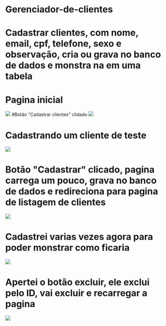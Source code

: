 # Gerenciador-de-clientes
<h1> Cadastrar clientes, com nome, email, cpf, telefone, sexo e observação, cria ou grava no banco de dados e monstra na em uma tabela </h1>


# Pagina inicial #
<img src="https://github.com/Colgate13/Gerenciador-de-clientes/blob/master/img-README/home.png"></img>
#Botão "Cadastrar clientes" clidado
<img src="https://github.com/Colgate13/Gerenciador-de-clientes/blob/master/img-README/cadastro-em-branco.png"></img>

<h1> Cadastrando um cliente de teste </h1>

<img src="https://github.com/Colgate13/Gerenciador-de-clientes/blob/master/img-README/cadastro-preenchido.png"></img>

# Botão "Cadastrar" clicado, pagina carrega um pouco, grava no banco de dados e redireciona para pagina de listagem de clientes 
<img src="https://github.com/Colgate13/Gerenciador-de-clientes/blob/master/img-README/lista1.png"></img>

<h1> Cadastrei varias vezes agora para poder monstrar como ficaria </h1>
<img src="https://github.com/Colgate13/Gerenciador-de-clientes/blob/master/img-README/lista2.png"></img>

<h1> Apertei o botão excluir, ele exclui pelo ID, vai excluir e recarregar a pagina </h1>

<img src="https://github.com/Colgate13/Gerenciador-de-clientes/blob/master/img-README/lista3.png"></img>


